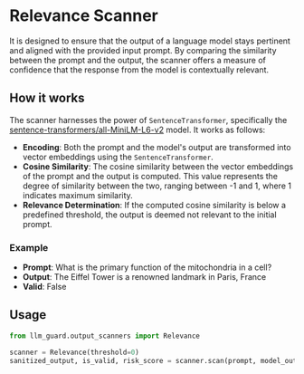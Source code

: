 # Relevance Scanner

It is designed to ensure that the output of a language model stays pertinent and aligned with the provided input prompt. By comparing the similarity between the prompt and the output, the scanner offers a measure of confidence that the response from the model is contextually relevant.

## How it works

The scanner harnesses the power of `SentenceTransformer`, specifically the [sentence-transformers/all-MiniLM-L6-v2](https://huggingface.co/sentence-transformers/all-MiniLM-L6-v2) model. It works as follows:

- **Encoding**: Both the prompt and the model's output are transformed into vector embeddings using the `SentenceTransformer`.
- **Cosine Similarity**: The cosine similarity between the vector embeddings of the prompt and the output is computed. This value represents the degree of similarity between the two, ranging between -1 and 1, where 1 indicates maximum similarity.
- **Relevance Determination**: If the computed cosine similarity is below a predefined threshold, the output is deemed not relevant to the initial prompt.

### Example

- **Prompt**: What is the primary function of the mitochondria in a cell?
- **Output**: The Eiffel Tower is a renowned landmark in Paris, France
- **Valid**: False

## Usage

```python
from llm_guard.output_scanners import Relevance

scanner = Relevance(threshold=0)
sanitized_output, is_valid, risk_score = scanner.scan(prompt, model_output)
```
